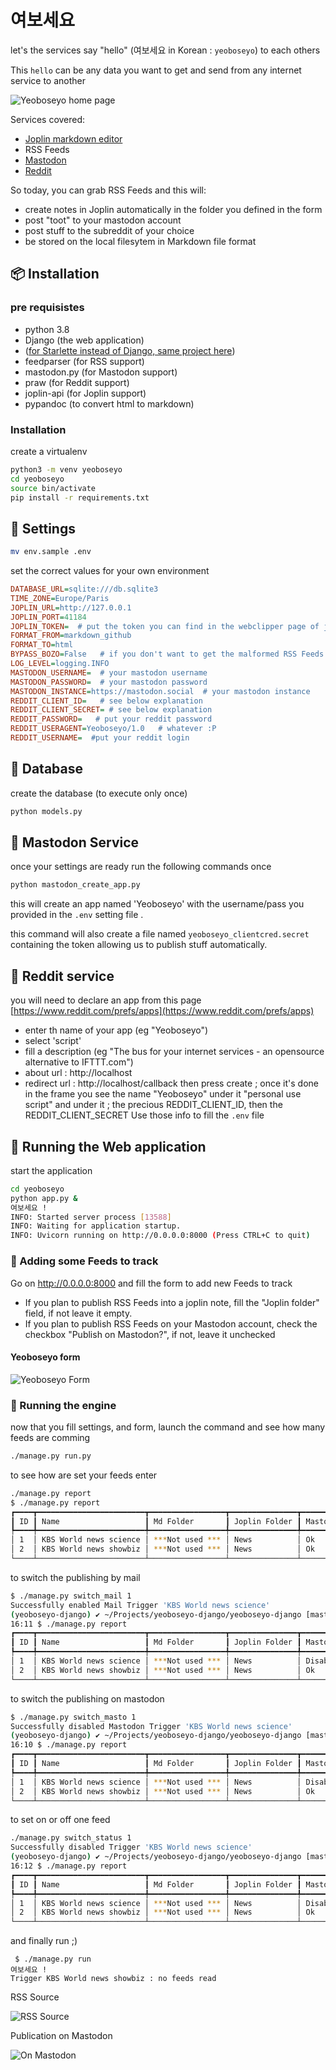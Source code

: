 # 여보세요

let's the services say "hello" (여보세요 in Korean : `yeoboseyo`) to each others

This `hello` can be any data you want to get and send from any internet service to another

![Yeoboseyo home page](doc/home.png)

Services covered:

- [Joplin markdown editor](https://joplinapp.org)
- RSS Feeds
- [Mastodon](https://mastodon.social)
- [Reddit](https://reddit.com)

So today, you can grab RSS Feeds and this will:
* create notes in Joplin automatically in the folder you defined in the form
* post "toot" to your mastodon account
* post stuff to the subreddit of your choice
* be stored on the local filesytem in Markdown file format

## :package: Installation

### pre requisistes

- python 3.8
- Django (the web application)
- ([for Starlette instead of Django, same project here](https://github.com/foxmask/yeoboseyo))
- feedparser (for RSS support)
- mastodon.py (for Mastodon support)
- praw (for Reddit support)
- joplin-api (for Joplin support)
- pypandoc (to convert html to markdown)

### Installation
create a virtualenv

```bash
python3 -m venv yeoboseyo
cd yeoboseyo
source bin/activate
pip install -r requirements.txt
```

##  :wrench: Settings
```bash
mv env.sample .env
```
set the correct values for your own environment
```ini
DATABASE_URL=sqlite:///db.sqlite3
TIME_ZONE=Europe/Paris
JOPLIN_URL=http://127.0.0.1
JOPLIN_PORT=41184
JOPLIN_TOKEN=  # put the token you can find in the webclipper page of joplin editor
FORMAT_FROM=markdown_github
FORMAT_TO=html
BYPASS_BOZO=False   # if you don't want to get the malformed RSS Feeds set it to False
LOG_LEVEL=logging.INFO
MASTODON_USERNAME=  # your mastodon username
MASTODON_PASSWORD=  # your mastodon password
MASTODON_INSTANCE=https://mastodon.social  # your mastodon instance
REDDIT_CLIENT_ID=   # see below explanation
REDDIT_CLIENT_SECRET= # see below explanation
REDDIT_PASSWORD=   # put your reddit password
REDDIT_USERAGENT=Yeoboseyo/1.0   # whatever :P
REDDIT_USERNAME=  #put your reddit login
```

## :dvd: Database

create the database (to execute only once)
```bash
python models.py
```

##  :shell: Mastodon Service
once your settings are ready run the following commands once

```bash
python mastodon_create_app.py
```
this will create an app named 'Yeoboseyo' with the username/pass you provided in the `.env` setting file .

this command will also create a file named `yeoboseyo_clientcred.secret` containing the token allowing us to publish stuff automatically.

##  :shell: Reddit service

you will need to declare an app from this page [https://www.reddit.com/prefs/apps](https://www.reddit.com/prefs/apps)

* enter th name of your app (eg "Yeoboseyo")
* select 'script'
* fill a description (eg "The bus for your internet services - an opensource alternative to IFTTT.com")
* about url : http://localhost
* redirect url : http://localhost/callback
then press create ; once it's done
in the frame you see the name "Yeoboseyo" under it "personal use script" and under it ; the precious REDDIT_CLIENT_ID, then the REDDIT_CLIENT_SECRET
Use those info to fill the `.env` file

## :mega: Running the Web application

start the application
```bash
cd yeoboseyo
python app.py &
여보세요 !
INFO: Started server process [13588]
INFO: Waiting for application startup.
INFO: Uvicorn running on http://0.0.0.0:8000 (Press CTRL+C to quit)
```


### :eyes: Adding some Feeds to track

Go on http://0.0.0.0:8000 and fill the form to add new Feeds to track

* If you plan to publish RSS Feeds into a joplin note, fill the "Joplin folder" field, if not leave it empty.
* If you plan to publish RSS Feeds on your Mastodon account, check the checkbox "Publish on Mastodon?", if not, leave it unchecked

#### Yeoboseyo form

![Yeoboseyo Form](doc/form.png)

###  :dizzy: Running the engine

now that you fill settings, and form, launch the command and see how many feeds are comming
```bash
./manage.py run.py
```
to see how are set your feeds enter
```bash
./manage.py report
$ ./manage.py report
┏━━━━┳━━━━━━━━━━━━━━━━━━━━━━━━┳━━━━━━━━━━━━━━━━━┳━━━━━━━━━━━━━━━┳━━━━━━━━━━┳━━━━━━━━━━┳━━━━━━━━┳━━━━━━━━┳━━━━━━━━━━━━━━━━━━━━━━━━━━━━━━━━━━┓
┃ ID ┃ Name                   ┃ Md Folder       ┃ Joplin Folder ┃ Mastodon ┃ Mail     ┃ Reddit ┃ Status ┃ Triggered                        ┃
┡━━━━╇━━━━━━━━━━━━━━━━━━━━━━━━╇━━━━━━━━━━━━━━━━━╇━━━━━━━━━━━━━━━╇━━━━━━━━━━╇━━━━━━━━━━╇━━━━━━━━╇━━━━━━━━╇━━━━━━━━━━━━━━━━━━━━━━━━━━━━━━━━━━┩
│ 1  │ KBS World news science │ ***Not used *** │ News          │ Ok       │ Disabled │        │ Ok     │ 2020-10-06 13:05:40.452455+00:00 │
│ 2  │ KBS World news showbiz │ ***Not used *** │ News          │ Ok       │ Disabled │        │ Ok     │ 2020-10-06 13:05:41.615231+00:00 │
└────┴────────────────────────┴─────────────────┴───────────────┴──────────┴──────────┴────────┴────────┴──────────────────────────────────┘

```
to switch the publishing by mail 
```bash
$ ./manage.py switch_mail 1
Successfully enabled Mail Trigger 'KBS World news science'
(yeoboseyo-django) ✔ ~/Projects/yeoboseyo-django/yeoboseyo-django [master|✚ 6] 
16:11 $ ./manage.py report
┏━━━━┳━━━━━━━━━━━━━━━━━━━━━━━━┳━━━━━━━━━━━━━━━━━┳━━━━━━━━━━━━━━━┳━━━━━━━━━━┳━━━━━━━━━━┳━━━━━━━━┳━━━━━━━━┳━━━━━━━━━━━━━━━━━━━━━━━━━━━━━━━━━━┓
┃ ID ┃ Name                   ┃ Md Folder       ┃ Joplin Folder ┃ Mastodon ┃ Mail     ┃ Reddit ┃ Status ┃ Triggered                        ┃
┡━━━━╇━━━━━━━━━━━━━━━━━━━━━━━━╇━━━━━━━━━━━━━━━━━╇━━━━━━━━━━━━━━━╇━━━━━━━━━━╇━━━━━━━━━━╇━━━━━━━━╇━━━━━━━━╇━━━━━━━━━━━━━━━━━━━━━━━━━━━━━━━━━━┩
│ 1  │ KBS World news science │ ***Not used *** │ News          │ Disabled │ Ok       │        │ Ok     │ 2020-10-06 14:11:48.977241+00:00 │
│ 2  │ KBS World news showbiz │ ***Not used *** │ News          │ Ok       │ Disabled │        │ Ok     │ 2020-10-06 13:05:41.615231+00:00 │
└────┴────────────────────────┴─────────────────┴───────────────┴──────────┴──────────┴────────┴────────┴──────────────────────────────────┘
```
to switch the publishing on mastodon
```bash
$ ./manage.py switch_masto 1
Successfully disabled Mastodon Trigger 'KBS World news science'
(yeoboseyo-django) ✔ ~/Projects/yeoboseyo-django/yeoboseyo-django [master|✚ 6] 
16:10 $ ./manage.py report
┏━━━━┳━━━━━━━━━━━━━━━━━━━━━━━━┳━━━━━━━━━━━━━━━━━┳━━━━━━━━━━━━━━━┳━━━━━━━━━━┳━━━━━━━━━━┳━━━━━━━━┳━━━━━━━━┳━━━━━━━━━━━━━━━━━━━━━━━━━━━━━━━━━━┓
┃ ID ┃ Name                   ┃ Md Folder       ┃ Joplin Folder ┃ Mastodon ┃ Mail     ┃ Reddit ┃ Status ┃ Triggered                        ┃
┡━━━━╇━━━━━━━━━━━━━━━━━━━━━━━━╇━━━━━━━━━━━━━━━━━╇━━━━━━━━━━━━━━━╇━━━━━━━━━━╇━━━━━━━━━━╇━━━━━━━━╇━━━━━━━━╇━━━━━━━━━━━━━━━━━━━━━━━━━━━━━━━━━━┩
│ 1  │ KBS World news science │ ***Not used *** │ News          │ Disabled │ Disabled │        │ Ok     │ 2020-10-06 14:10:54.943481+00:00 │
│ 2  │ KBS World news showbiz │ ***Not used *** │ News          │ Ok       │ Disabled │        │ Ok     │ 2020-10-06 13:05:41.615231+00:00 │
└────┴────────────────────────┴─────────────────┴───────────────┴──────────┴──────────┴────────┴────────┴──────────────────────────────────┘

```
to set on or off one feed
```bash
./manage.py switch_status 1
Successfully disabled Trigger 'KBS World news science'
(yeoboseyo-django) ✔ ~/Projects/yeoboseyo-django/yeoboseyo-django [master|✚ 6] 
16:12 $ ./manage.py report
┏━━━━┳━━━━━━━━━━━━━━━━━━━━━━━━┳━━━━━━━━━━━━━━━━━┳━━━━━━━━━━━━━━━┳━━━━━━━━━━┳━━━━━━━━━━┳━━━━━━━━┳━━━━━━━━━━┳━━━━━━━━━━━━━━━━━━━━━━━━━━━━━━━━━━┓
┃ ID ┃ Name                   ┃ Md Folder       ┃ Joplin Folder ┃ Mastodon ┃ Mail     ┃ Reddit ┃ Status   ┃ Triggered                        ┃
┡━━━━╇━━━━━━━━━━━━━━━━━━━━━━━━╇━━━━━━━━━━━━━━━━━╇━━━━━━━━━━━━━━━╇━━━━━━━━━━╇━━━━━━━━━━╇━━━━━━━━╇━━━━━━━━━━╇━━━━━━━━━━━━━━━━━━━━━━━━━━━━━━━━━━┩
│ 1  │ KBS World news science │ ***Not used *** │ News          │ Disabled │ Ok       │        │ Disabled │ 2020-10-06 14:12:29.370273+00:00 │
│ 2  │ KBS World news showbiz │ ***Not used *** │ News          │ Ok       │ Disabled │        │ Ok       │ 2020-10-06 13:05:41.615231+00:00 │
└────┴────────────────────────┴─────────────────┴───────────────┴──────────┴──────────┴────────┴──────────┴──────────────────────────────────┘
```
and finally run ;)
```
 $ ./manage.py run
여보세요 !
Trigger KBS World news showbiz : no feeds read
```

RSS Source

![RSS Source](doc/Source_RSS.png)

Publication on Mastodon

![On Mastodon](doc/Mastodon.png)
